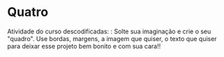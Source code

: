 # Quatro
Atividade do curso descodificadas: :   Solte sua imaginação e crie o seu "quadro".  Use bordas, margens, a imagem que quiser, o texto que quiser para deixar esse projeto bem bonito e com sua cara!!
